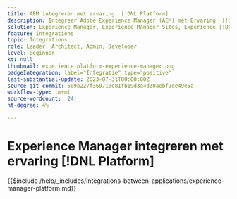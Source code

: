```yaml
---
title: AEM integreren met ervaring  [!DNL Platform]
description: Integreer Adobe Experience Manager (AEM) met Ervaring  [!DNL Platform]  om de waarde van uw gegevens te maximaliseren.
solution: Experience Manager, Experience Manager Sites, Experience [!DNL Platform]
feature: Integrations
topic: Integrations
role: Leader, Architect, Admin, Developer
level: Beginner
kt: null
thumbnail: experience-platform-experience-manager.png
badgeIntegration: label="Integratie" type="positive"
last-substantial-update: 2023-07-31T00:00:00Z
source-git-commit: 509b227f360718e81fb19d3a4d30aebf9de49e5a
workflow-type: tm+mt
source-wordcount: '24'
ht-degree: 4%

---
```



# Experience Manager integreren met ervaring [!DNL Platform]

{{$include /help/_includes/integrations-between-applications/experience-manager-platform.md}}
